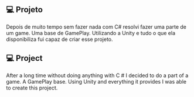 ## 💻 Projeto

Depois de muito tempo sem fazer nada com C# resolvi fazer uma parte de um game. Uma base de GamePlay.
Utilizando a Unity e tudo o que ela disponibiliza fui capaz de criar esse projeto.


## 💻 Project

After a long time without doing anything with C # I decided to do a part of a game. A GamePlay base.
Using Unity and everything it provides I was able to create this project.

